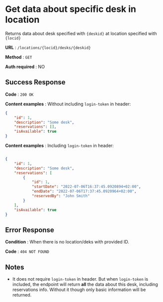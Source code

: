 # Get data about specific desk in location

Returns data about desk specified with `{deskid}` at location specified with `{locid}`

**URL** : `/locations/{locid}/desks/{deskid}`

**Method** : `GET`

**Auth required** : NO

## Success Response

**Code** : `200 OK`

**Content examples** : Without including `login-token` in header:
```json
{
    "id": 1,
    "description": "Some desk",
    "reservations": [],
    "isAvailable": true
}
```

**Content examples** : Including `login-token` in header:
```json

{
    "id": 1,
    "description": "Some desk",
    "reservations": [
        {
            "id": 1,
            "startDate": "2022-07-06T16:37:45.0920894+02:00",
            "endDate": "2022-07-06T17:37:45.0920964+02:00",
            "reservedBy": "John Smith"
        }
    ],
    "isAvailable": true
}
```


## Error Response

**Condition** : When there is no location/deks with provided ID.

**Code** : `404 NOT FOUND`

## Notes

* It does not require `login-token` in header. But when `login-token` is included, the endpoint will return **all** the data  about this desk, including reservations info. Without it though only basic information will be returned.
